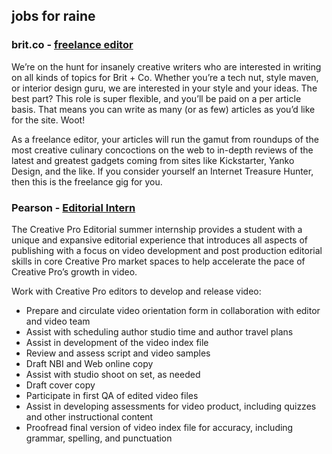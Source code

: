 ## jobs for raine

### brit.co - [freelance editor](http://www.brit.co/jobs/)
We’re on the hunt for insanely creative writers who are interested in writing on all kinds of topics for Brit + Co. Whether you’re a tech nut, style maven, or interior design guru, we are interested in your style and your ideas. The best part? This role is super flexible, and you’ll be paid on a per article basis. That means you can write as many (or as few) articles as you’d like for the site. Woot!

As a freelance editor, your articles will run the gamut from roundups of the most creative culinary concoctions on the web to in-depth reviews of the latest and greatest gadgets coming from sites like Kickstarter, Yanko Design, and the like. If you consider yourself an Internet Treasure Hunter, then this is the freelance gig for you.


### Pearson - [Editorial Intern](http://pearson-internship.jobs/san-francisco-ca/intern-editorial/46530987/job/)
The Creative Pro Editorial summer internship provides a student with a unique and expansive editorial experience that introduces all aspects of publishing with a focus on video development and post production editorial skills in core Creative Pro market spaces to help accelerate the pace of Creative Pro’s growth in video.

Work with Creative Pro editors to develop and release video:
 - Prepare and circulate video orientation form in collaboration with editor and video team
 - Assist with scheduling author studio time and author travel plans
 - Assist in development of the video index file
 - Review and assess script and video samples
 - Draft NBI and Web online copy
 - Assist with studio shoot on set, as needed
 - Draft cover copy
 - Participate in first QA of edited video files
 - Assist in developing assessments for video product, including quizzes and other instructional content
 - Proofread final version of video index file for accuracy, including grammar, spelling, and punctuation

